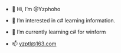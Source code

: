 - 👋 Hi, I’m @Yzphoho
- 👀 I’m interested in c# learning information.
- 🌱 I’m currently learning c# for winform

- 📫 yzptl@163.com

<!---
Yzphoho/Yzphoho is a ✨ special ✨ repository because its `README.md` (this file) appears on your GitHub profile.
You can click the Preview link to take a look at your changes.
--->
